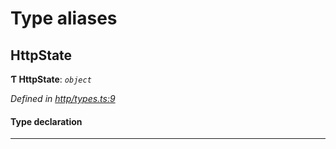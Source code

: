 

# Type aliases

<a id="httpstate"></a>

##  HttpState

**Ƭ HttpState**: *`object`*

*Defined in [http/types.ts:9](https://github.com/polkadot-js/api/blob/b934846/packages/rpc-provider/src/http/types.ts#L9)*

#### Type declaration

___

